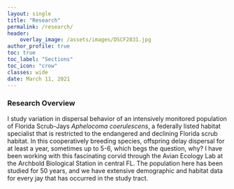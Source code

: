 ```yaml
---
layout: single
title: "Research"
permalink: /research/
header:
    overlay_image: /assets/images/DSCF2831.jpg
author_profile: true
toc: true
toc_label: "Sections"
toc_icon: "crow"
classes: wide
date: March 11, 2021
---
```


### Research Overview

I study variation in dispersal behavior of an intensively monitored population of Florida Scrub-Jays *Aphelocoma coerulescens*, a federally listed habitat specialist that is restricted to the endangered and declining Florida scrub habitat. In this cooperatively breeding species, offspring delay dispersal for at least a year, sometimes up to 5-6, which begs the question, why? I have been working with this fascinating corvid through the Avian Ecology Lab at the Archbold Biological Station in central FL. The population here has been studied for 50 years, and we have extensive demographic and habitat data for every jay that has occurred in the study tract.
